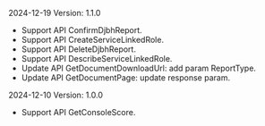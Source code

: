 2024-12-19 Version: 1.1.0
- Support API ConfirmDjbhReport.
- Support API CreateServiceLinkedRole.
- Support API DeleteDjbhReport.
- Support API DescribeServiceLinkedRole.
- Update API GetDocumentDownloadUrl: add param ReportType.
- Update API GetDocumentPage: update response param.


2024-12-10 Version: 1.0.0
- Support API GetConsoleScore.


